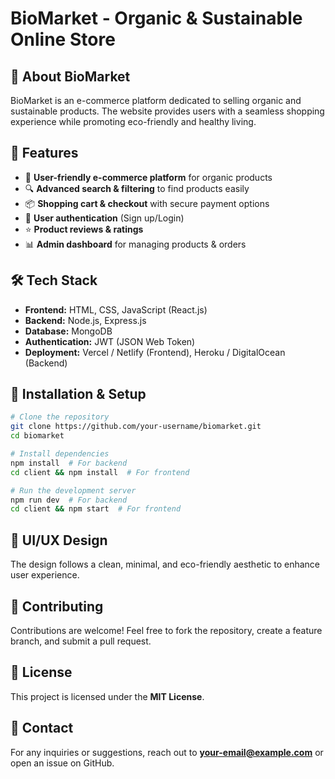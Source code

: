 
# BioMarket - Organic & Sustainable Online Store

## 🌱 About BioMarket
BioMarket is an e-commerce platform dedicated to selling organic and sustainable products. The website provides users with a seamless shopping experience while promoting eco-friendly and healthy living.

## 🚀 Features
- 🛒 **User-friendly e-commerce platform** for organic products
- 🔍 **Advanced search & filtering** to find products easily
- 📦 **Shopping cart & checkout** with secure payment options
- 👤 **User authentication** (Sign up/Login)
- ⭐ **Product reviews & ratings**
- 📊 **Admin dashboard** for managing products & orders

## 🛠️ Tech Stack
- **Frontend:** HTML, CSS, JavaScript (React.js)
- **Backend:** Node.js, Express.js
- **Database:** MongoDB
- **Authentication:** JWT (JSON Web Token)
- **Deployment:** Vercel / Netlify (Frontend), Heroku / DigitalOcean (Backend)

## 📂 Installation & Setup
```bash
# Clone the repository
git clone https://github.com/your-username/biomarket.git
cd biomarket

# Install dependencies
npm install  # For backend
cd client && npm install  # For frontend

# Run the development server
npm run dev  # For backend
cd client && npm start  # For frontend
```

## 🎨 UI/UX Design
The design follows a clean, minimal, and eco-friendly aesthetic to enhance user experience.

## 🤝 Contributing
Contributions are welcome! Feel free to fork the repository, create a feature branch, and submit a pull request.

## 📜 License
This project is licensed under the **MIT License**.

## 📧 Contact
For any inquiries or suggestions, reach out to **your-email@example.com** or open an issue on GitHub.
